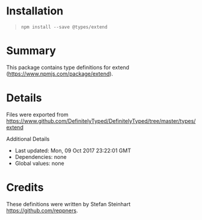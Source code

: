 # Installation
> `npm install --save @types/extend`

# Summary
This package contains type definitions for extend (https://www.npmjs.com/package/extend).

# Details
Files were exported from https://www.github.com/DefinitelyTyped/DefinitelyTyped/tree/master/types/extend

Additional Details
 * Last updated: Mon, 09 Oct 2017 23:22:01 GMT
 * Dependencies: none
 * Global values: none

# Credits
These definitions were written by Stefan Steinhart <https://github.com/reppners>.
